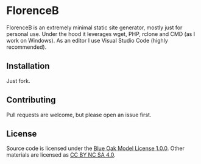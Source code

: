 # FlorenceB
FlorenceB is an extremely minimal static site generator, mostly just for personal use.
 Under the hood it leverages wget, PHP, rclone and CMD (as I work on Windows). As an editor I use Visual Studio Code (highly recommended).

## Installation

Just fork.

## Contributing
Pull requests are welcome, but please open an issue first.

## License
Source code is licensed under the [Blue Oak Model License 1.0.0](https://blueoakcouncil.org/license/1.0.0).
Other materials are licensed as [CC BY NC SA 4.0](https://creativecommons.org/licenses/by-nc-sa/4.0/legalcode).